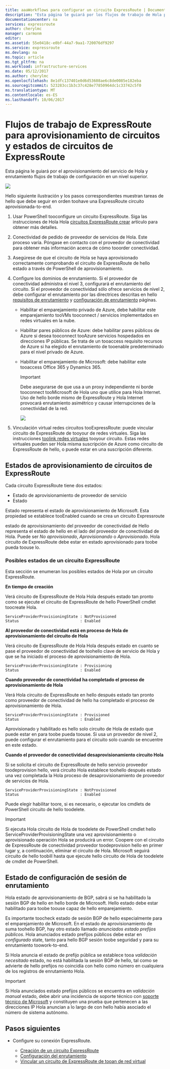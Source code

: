 ```yaml
---
title: aaaWorkflows para configurar un circuito ExpressRoute | Documentos de Microsoft
description: "Esta página le guiará por los flujos de trabajo de Hola para configurar los emparejamientos y circuito de ExpressRoute"
documentationcenter: na
services: expressroute
author: cherylmc
manager: carmonm
editor: 
ms.assetid: 55e0418c-e0bf-44a7-9aa1-720076df9297
ms.service: expressroute
ms.devlang: na
ms.topic: article
ms.tgt_pltfrm: na
ms.workload: infrastructure-services
ms.date: 05/12/2017
ms.author: cherylmc
ms.openlocfilehash: 8e1dfc137401e0d6d53608ae6c8de0085e182eba
ms.sourcegitcommit: 523283cc1b3c37c428e77850964dc1c33742c5f0
ms.translationtype: MT
ms.contentlocale: es-ES
ms.lasthandoff: 10/06/2017
---
```

# <a name="expressroute-workflows-for-circuit-provisioning-and-circuit-states"></a>Flujos de trabajo de ExpressRoute para aprovisionamiento de circuitos y estados de circuitos de ExpressRoute
Esta página le guiará por el aprovisionamiento del servicio de Hola y enrutamiento flujos de trabajo de configuración en un nivel superior.

![](./media/expressroute-workflows/expressroute-circuit-workflow.png)

Hello siguiente ilustración y los pasos correspondientes muestran tareas de hello que debe seguir en orden toohave una ExpressRoute circuito aprovisionada-to-end. 

1. Usar PowerShell tooconfigure un circuito ExpressRoute. Siga las instrucciones de Hola Hola [circuitos ExpressRoute crear](expressroute-howto-circuit-classic.md) artículo para obtener más detalles.
2. Conectividad de pedido de proveedor de servicios de Hola. Este proceso varía. Póngase en contacto con el proveedor de conectividad para obtener más información acerca de cómo tooorder conectividad.
3. Asegúrese de que el circuito de Hola se haya aprovisionado correctamente comprobando el circuito de ExpressRoute de hello estado a través de PowerShell de aprovisionamiento. 
4. Configure los dominios de enrutamiento. Si el proveedor de conectividad administra el nivel 3, configurará el enrutamiento del circuito. Si el proveedor de conectividad sólo ofrece servicios de nivel 2, debe configurar el enrutamiento por las directrices descritas en hello [requisitos de enrutamiento](expressroute-routing.md) y [configuración de enrutamiento](expressroute-howto-routing-classic.md) páginas.
   
   * Habilitar el emparejamiento privado de Azure, debe habilitar este emparejamiento tooVMs tooconnect / servicios implementados en redes virtuales en la nube.
   * Habilitar pares públicos de Azure: debe habilitar pares públicos de Azure si desea tooconnect tooAzure servicios hospedados en direcciones IP públicas. Se trata de un tooaccess requisito recursos de Azure si ha elegido el enrutamiento de tooenable predeterminado para el nivel privado de Azure.
   * Habilitar el emparejamiento de Microsoft: debe habilitar este tooaccess Office 365 y Dynamics 365. 
     
     > [!IMPORTANT]
     > Debe asegurarse de que usa a un proxy independiente ni borde tooconnect tooMicrosoft de Hola uno que utilice para Hola Internet. Uso de hello borde mismo de ExpressRoute y Hola Internet provocará enrutamiento asimétrico y causar interrupciones de la conectividad de la red.
     > 
     > 
     
     ![](./media/expressroute-workflows/routing-workflow.png)
5. Vinculación virtual redes circuitos tooExpressRoute: puede vincular circuito de ExpressRoute de tooyour de redes virtuales. Siga las instrucciones [toolink redes virtuales](expressroute-howto-linkvnet-arm.md) tooyour circuito. Estas redes virtuales pueden ser Hola misma suscripción de Azure como circuito de ExpressRoute de hello, o puede estar en una suscripción diferente.

## <a name="expressroute-circuit-provisioning-states"></a>Estados de aprovisionamiento de circuitos de ExpressRoute
Cada circuito ExpressRoute tiene dos estados:

* Estado de aprovisionamiento de proveedor de servicio
* Estado

Estado representa el estado de aprovisionamiento de Microsoft. Esta propiedad se establece tooEnabled cuando se crea un circuito Expressroute

estado de aprovisionamiento del proveedor de conectividad de Hello representa el estado de hello en el lado del proveedor de conectividad de Hola. Puede ser *No aprovisionado*, *Aprovisionando* o *Aprovisionado*. Hola circuito de ExpressRoute debe estar en estado aprovisionado para toobe pueda toouse lo.

### <a name="possible-states-of-an-expressroute-circuit"></a>Posibles estados de un circuito ExpressRoute
Esta sección se enumeran los posibles estados de Hola por un circuito ExpressRoute.

**En tiempo de creación**

Verá circuito de ExpressRoute de Hola Hola después estado tan pronto como se ejecute el circuito de ExpressRoute de hello PowerShell cmdlet toocreate Hola.

    ServiceProviderProvisioningState : NotProvisioned
    Status                           : Enabled


**Al proveedor de conectividad está en proceso de Hola de aprovisionamiento del circuito de Hola**

Verá circuito de ExpressRoute de Hola Hola después estado en cuanto se pase el proveedor de conectividad de toohello clave de servicio de Hola y que se ha iniciado el proceso de aprovisionamiento de Hola.

    ServiceProviderProvisioningState : Provisioning
    Status                           : Enabled


**Cuando proveedor de conectividad ha completado el proceso de aprovisionamiento de Hola**

Verá Hola circuito de ExpressRoute en hello después estado tan pronto como proveedor de conectividad de hello ha completado el proceso de aprovisionamiento de Hola.

    ServiceProviderProvisioningState : Provisioned
    Status                           : Enabled

Aprovisionado y habilitado es hello solo circuito de Hola de estado que puede estar en para toobe pueda toouse. Si usa un proveedor de nivel 2, puede configurar el enrutamiento para el circuito solo cuando se encuentre en este estado.

**Cuando el proveedor de conectividad desaprovisionamiento circuito Hola**

Si se solicita el circuito de ExpressRoute de hello servicio proveedor toodeprovision hello, verá circuito Hola establece toohello después estado una vez completada la Hola proceso de desaprovisionamiento de proveedor de servicios de Hola.

    ServiceProviderProvisioningState : NotProvisioned
    Status                           : Enabled


Puede elegir habilitar toore, si es necesario, o ejecutar los cmdlets de PowerShell circuito de hello toodelete.  

> [!IMPORTANT]
> Si ejecuta Hola circuito de Hola de toodelete de PowerShell cmdlet hello ServiceProviderProvisioningState una vez aprovisionamiento o aprovisionado operación Hola se producirá un error. Coopere con el circuito de ExpressRoute de conectividad proveedor toodeprovision hello en primer lugar y, a continuación, eliminar el circuito de Hola. Microsoft seguirá circuito de hello toobill hasta que ejecute hello circuito de Hola de toodelete de cmdlet de PowerShell.
> 
> 

## <a name="routing-session-configuration-state"></a>Estado de configuración de sesión de enrutamiento
Hola estado de aprovisionamiento de BGP, sabrá si se ha habilitado la sesión BGP de hello en hello borde de Microsoft. Hello estado debe estar habilitado para toobe toouse capaz de hello emparejamiento.

Es importante toocheck estado de sesión BGP de hello especialmente para el emparejamiento de Microsoft. En el estado de aprovisionamiento de suma toohello BGP, hay otro estado llamado *anunciados estado prefijos públicos*. Hola anunciados estado prefijos públicos debe estar en *configurado* state, tanto para hello BGP sesión toobe seguridad y para su enrutamiento toowork-to-end. 

Si Hola anuncia el estado de prefijo pública se establece tooa *validación necesitado* estado, no está habilitada la sesión BGP de hello, tal como se advierte de hello prefijos no coincidía con hello como número en cualquiera de los registros de enrutamiento Hola. 

> [!IMPORTANT]
> Si Hola anunciados estado prefijos públicos se encuentra en *validación manual* estado, debe abrir una incidencia de soporte técnico con [soporte técnico de Microsoft](https://portal.azure.com/?#blade/Microsoft_Azure_Support/HelpAndSupportBlade) y constituyen una prueba que pertenecen a las direcciones IP Hola anuncian a lo largo de con hello había asociado el número de sistema autónomo.
> 
> 

## <a name="next-steps"></a>Pasos siguientes
* Configure su conexión ExpressRoute.
  
  * [Creación de un circuito ExpressRoute](expressroute-howto-circuit-arm.md)
  * [Configuración del enrutamiento](expressroute-howto-routing-arm.md)
  * [Vincular un circuito de ExpressRoute de tooan de red virtual](expressroute-howto-linkvnet-arm.md)


